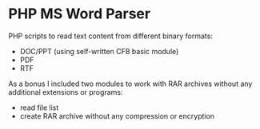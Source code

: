 PHP MS Word Parser
=============

PHP scripts to read text content from different binary formats:
* DOC/PPT (using self-written CFB basic module)
* PDF
* RTF

As a bonus I included two modules to work with RAR archives without any additional extensions or programs:
* read file list
* create RAR archive without any compression or encryption

